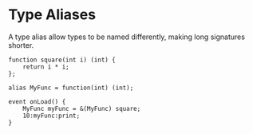 # Type Aliases

A type alias allow types to be named differently, making long signatures shorter.

```grimoire
function square(int i) (int) {
	return i * i;
};

alias MyFunc = function(int) (int);

event onLoad() {
    MyFunc myFunc = &(MyFunc) square;
	10:myFunc:print;
}
```